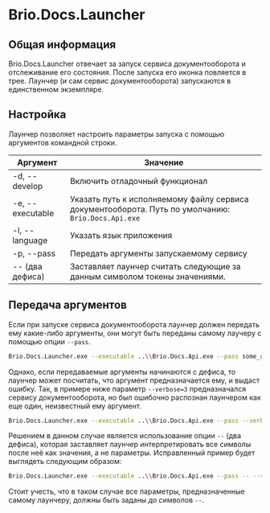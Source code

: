 # Brio.Docs.Launcher

## Общая информация

Brio.Docs.Launcher отвечает за запуск сервиса документооборота и отслеживание его состояния. После запуска его иконка повляется в трее. Лаунчер (и сам сервис документооборота) запускаются в единственном экземпляре.

## Настройка

Лаунчер позволяет настроить параметры запуска с помощью аргументов командной строки.

| Аргумент | Значение |
| ------ | ------ |
| -d, --develop | Включить отладочный функционал |
| -e, --executable <path> | Указать путь к исполняемому файлу сервиса документооборота. Путь по умолчанию: `Brio.Docs.Api.exe` |
| -l, --language <code> | Указать язык приложения |
| -p, --pass <args> | Передать аргументы запускаемому сервису |
| -- (два дефиса) | Заставляет лаунчер считать следующие за данным символом токены значениями. |

## Передача аргументов

Если при запуске сервиса документооборота лаунчер должен передать ему какие-либо аргументы, они могут быть переданы самому лаучеру с помощью опции `--pass`. 

```sh
Brio.Docs.Launcher.exe --executable ..\\Brio.Docs.Api.exe --pass some_arg_for_service
```

Однако, если передаваемые аргументы начинаются с дефиса, то лаунчер может посчитать, что аргумент предназначается ему, и выдаст ошибку. Так, в примере ниже параметр `--verbose=3` предназначался сервису документооборота, но был ошибочно распознан лаунчером как еще один, неизвестный ему аргумент.

```sh
Brio.Docs.Launcher.exe --executable ..\\Brio.Docs.Api.exe --pass --verbose=3
```

Решением в данном случае является использование опции `--` (два дефиса), которая заставляет лаунчер интерпретировать все символы после неё как значения, а не параметры. Исправленный пример будет выглядеть следующим образом:

```sh
Brio.Docs.Launcher.exe --executable ..\\Brio.Docs.Api.exe --pass -- --verbose=3 --some_other_arg_for_dm
```

Стоит учесть, что в таком случае все параметры, предназначенные самому лаунчеру, должны быть заданы _до_ символов `--`.